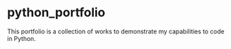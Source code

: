 # python_portfolio

This portfolio is a collection of works to demonstrate my capabilities to code in Python.
